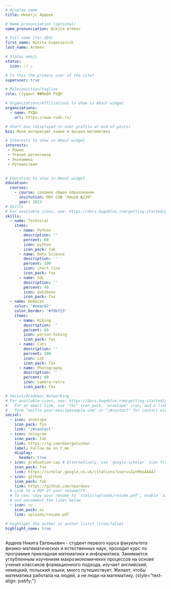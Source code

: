 ```yaml
---
# Display name
title: Никитjc Ардеев

# Name pronunciation (optional)
name_pronunciation: Nikita Ardeev

# Full name (for SEO)
first_name: Nikita Evgenievich
last_name: Ardeev

# Status emoji
status:
  icon: :) ☕️

# Is this the primary user of the site?
superuser: true

# Role/position/tagline
role: Студент ФФМиЕН РУДН

# Organizations/Affiliations to show in About widget
organizations:
  - name: РУДН
    url: https://www.rudn.ru/

# Short bio (displayed in user profile at end of posts)
bio: Меня интересуют языки и высшая математика

# Interests to show in About widget
interests:
 - Языки
 - Чтение детективов
 - Экономика
 - Путешествия
  

# Education to show in About widget
education:
  courses:
    - course: среднее общее образование
      insitution: МОУ СОШ "Лицей №230"
      year: 2023
# Skills
# For available icons, see: https://docs.hugoblox.com/getting-started/page-builder/#icons
skills:
  - name: Technical
    items:
      - name: Python
        description: ''
        percent: 80
        icon: python
        icon_pack: fab
      - name: Data Science
        description: ''
        percent: 100
        icon: chart-line
        icon_pack: fas
      - name: SQL
        description: ''
        percent: 40
        icon: database
        icon_pack: fas
  - name: Hobbies
    color: '#eeac02'
    color_border: '#f0bf23'
    items:
      - name: Hiking
        description: ''
        percent: 60
        icon: person-hiking
        icon_pack: fas
      - name: Cats
        description: ''
        percent: 100
        icon: cat
        icon_pack: fas
      - name: Photography
        description: ''
        percent: 80
        icon: camera-retro
        icon_pack: fas

# Social/Academic Networking
# For available icons, see: https://docs.hugoblox.com/getting-started/page-builder/#icons
#   For an email link, use "fas" icon pack, "envelope" icon, and a link in the
#   form "mailto:your-email@example.com" or "/#contact" for contact widget.
social:
  - icon: envelope
    icon_pack: fas
    link: '/#contact'
  - icon: telegram
    icon_pack: fab
    link: https://tg.com/GeorgeCushen
    label: Follow me on T.me
    display:
      header: true
  - icon: graduation-cap # Alternatively, use `google-scholar` icon from `ai` icon pack
    icon_pack: fas
    link: https://scholar.google.co.uk/citations?user=sIwtMXoAAAAJ
  - icon: github
    icon_pack: fab
    link: https://github.com/neardeev
  # Link to a PDF of your resume/CV.
  # To use: copy your resume to `static/uploads/resume.pdf`, enable `ai` icons in `params.yaml`,
  # and uncomment the lines below.
  - icon: cv
    icon_pack: ai
    link: uploads/resume.pdf

# Highlight the author in author lists? (true/false)
highlight_name: true
---
```


Ардеев Никита Евгеньевич - студент первого курса факукльтета физико-математических и естественных наук, проходит курс по программе прикладная математика и информатика. Занимается углубленным изучением макроэкономичеких процессов на основе учения классиков формационного подхода, изучает английский, немецкий, польский языки, много путешествует. Желает, чтобы математика работала на людей, а не люди на математику.
{style="text-align: justify;"}

